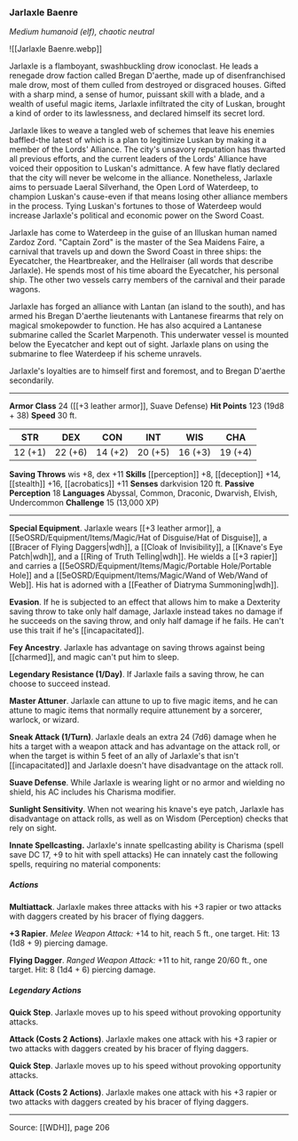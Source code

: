 ### Jarlaxle Baenre
_Medium humanoid (elf), chaotic neutral_

![[Jarlaxle Baenre.webp]]

Jarlaxle is a flamboyant, swashbuckling drow iconoclast. He leads a renegade drow faction called Bregan D'aerthe, made up of disenfranchised male drow, most of them culled from destroyed or disgraced houses. Gifted with a sharp mind, a sense of humor, puissant skill with a blade, and a wealth of useful magic items, Jarlaxle infiltrated the city of Luskan, brought a kind of order to its lawlessness, and declared himself its secret lord.

Jarlaxle likes to weave a tangled web of schemes that leave his enemies baffled-the latest of which is a plan to legitimize Luskan by making it a member of the Lords' Alliance. The city's unsavory reputation has thwarted all previous efforts, and the current leaders of the Lords' Alliance have voiced their opposition to Luskan's admittance. A few have flatly declared that the city will never be welcome in the alliance. Nonetheless, Jarlaxle aims to persuade Laeral Silverhand, the Open Lord of Waterdeep, to champion Luskan's cause-even if that means losing other alliance members in the process. Tying Luskan's fortunes to those of Waterdeep would increase Jarlaxle's political and economic power on the Sword Coast.

Jarlaxle has come to Waterdeep in the guise of an Illuskan human named Zardoz Zord. "Captain Zord" is the master of the Sea Maidens Faire, a carnival that travels up and down the Sword Coast in three ships: the Eyecatcher, the Heartbreaker, and the Hellraiser (all words that describe Jarlaxle). He spends most of his time aboard the Eyecatcher, his personal ship. The other two vessels carry members of the carnival and their parade wagons.

Jarlaxle has forged an alliance with Lantan (an island to the south), and has armed his Bregan D'aerthe lieutenants with Lantanese firearms that rely on magical smokepowder to function. He has also acquired a Lantanese submarine called the Scarlet Marpenoth. This underwater vessel is mounted below the Eyecatcher and kept out of sight. Jarlaxle plans on using the submarine to flee Waterdeep if his scheme unravels.

Jarlaxle's loyalties are to himself first and foremost, and to Bregan D'aerthe secondarily.






---

**Armor Class** 24 ([[+3 leather armor]], Suave Defense)
**Hit Points** 123 (19d8 + 38)
**Speed** 30 ft.

| STR     | DEX     | CON     | INT     | WIS     | CHA     |
|---------|---------|---------|---------|---------|---------|
| 12 (+1) | 22 (+6) | 14 (+2) | 20 (+5) | 16 (+3) | 19 (+4) |

**Saving Throws** wis +8, dex +11
**Skills** [[perception]] +8, [[deception]] +14, [[stealth]] +16, [[acrobatics]] +11
**Senses** darkvision 120 ft.
**Passive Perception** 18
**Languages** Abyssal, Common, Draconic, Dwarvish, Elvish, Undercommon
**Challenge** 15 (13,000 XP)

---

**Special Equipment**. Jarlaxle wears [[+3 leather armor]], a [[5eOSRD/Equipment/Items/Magic/Hat of Disguise/Hat of Disguise]], a [[Bracer of Flying Daggers|wdh]], a [[Cloak of Invisibility]], a [[Knave's Eye Patch|wdh]], and a [[Ring of Truth Telling|wdh]]. He wields a [[+3 rapier]] and carries a [[5eOSRD/Equipment/Items/Magic/Portable Hole/Portable Hole]] and a [[5eOSRD/Equipment/Items/Magic/Wand of Web/Wand of Web]]. His hat is adorned with a [[Feather of Diatryma Summoning|wdh]].

**Evasion**. If he is subjected to an effect that allows him to make a Dexterity saving throw to take only half damage, Jarlaxle instead takes no damage if he succeeds on the saving throw, and only half damage if he fails. He can't use this trait if he's [[incapacitated]].

**Fey Ancestry**. Jarlaxle has advantage on saving throws against being [[charmed]], and magic can't put him to sleep.

**Legendary Resistance (1/Day)**. If Jarlaxle fails a saving throw, he can choose to succeed instead.

**Master Attuner**. Jarlaxle can attune to up to five magic items, and he can attune to magic items that normally require attunement by a sorcerer, warlock, or wizard.

**Sneak Attack (1/Turn)**. Jarlaxle deals an extra 24 (7d6) damage when he hits a target with a weapon attack and has advantage on the attack roll, or when the target is within 5 feet of an ally of Jarlaxle's that isn't [[incapacitated]] and Jarlaxle doesn't have disadvantage on the attack roll.

**Suave Defense**. While Jarlaxle is wearing light or no armor and wielding no shield, his AC includes his Charisma modifier.

**Sunlight Sensitivity**. When not wearing his knave's eye patch, Jarlaxle has disadvantage on attack rolls, as well as on Wisdom (Perception) checks that rely on sight.

**Innate Spellcasting.** Jarlaxle's innate spellcasting ability is Charisma (spell save DC 17, +9 to hit with spell attacks) He can innately cast the following spells, requiring no material components:

##### Actions
**Multiattack**. Jarlaxle makes three attacks with his +3 rapier or two attacks with daggers created by his bracer of flying daggers.

**+3 Rapier**. _Melee Weapon Attack:_ +14 to hit, reach 5 ft., one target. Hit: 13 (1d8 + 9) piercing damage.

**Flying Dagger**. _Ranged Weapon Attack:_ +11 to hit, range 20/60 ft., one target. Hit: 8 (1d4 + 6) piercing damage.

##### Legendary Actions
**Quick Step**. Jarlaxle moves up to his speed without provoking opportunity attacks.

**Attack (Costs 2 Actions)**. Jarlaxle makes one attack with his +3 rapier or two attacks with daggers created by his bracer of flying daggers.

**Quick Step**. Jarlaxle moves up to his speed without provoking opportunity attacks.

**Attack (Costs 2 Actions)**. Jarlaxle makes one attack with his +3 rapier or two attacks with daggers created by his bracer of flying daggers.


---

Source: [[WDH]], page 206